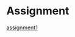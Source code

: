 # Assignment
[assignment1](https://github.com/immovdv93/Assignment/blob/master/Assignment%20AEA1.ipynb)
